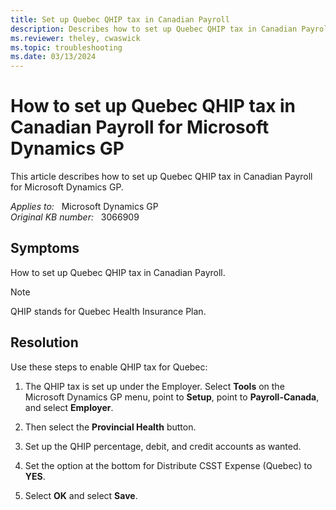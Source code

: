 ```yaml
---
title: Set up Quebec QHIP tax in Canadian Payroll
description: Describes how to set up Quebec QHIP tax in Canadian Payroll for Microsoft Dynamics GP.
ms.reviewer: theley, cwaswick
ms.topic: troubleshooting
ms.date: 03/13/2024
---
```

# How to set up Quebec QHIP tax in Canadian Payroll for Microsoft Dynamics GP

This article describes how to set up Quebec QHIP tax in Canadian Payroll for Microsoft Dynamics GP.

_Applies to:_ &nbsp; Microsoft Dynamics GP  
_Original KB number:_ &nbsp; 3066909

## Symptoms

How to set up Quebec QHIP tax in Canadian Payroll.

> [!NOTE]
> QHIP stands for Quebec Health Insurance Plan.

## Resolution

Use these steps to enable QHIP tax for Quebec:

1. The QHIP tax is set up under the Employer. Select **Tools** on the Microsoft Dynamics GP menu, point to **Setup**, point to **Payroll-Canada**, and select **Employer**.

2. Then select the **Provincial Health** button.

3. Set up the QHIP percentage, debit, and credit accounts as wanted.

4. Set the option at the bottom for Distribute CSST Expense (Quebec) to **YES**.

5. Select **OK** and select **Save**.
